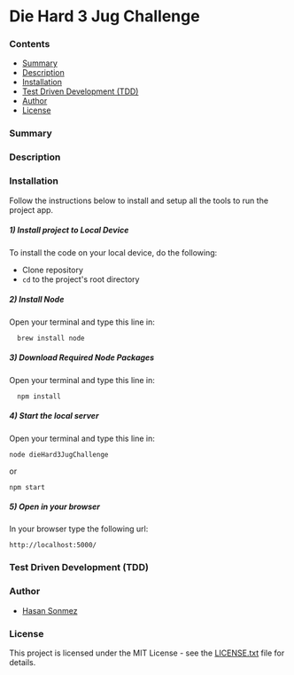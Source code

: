 # Die Hard 3 Jug Challenge

### Contents
- [Summary](#summary)
- [Description](#description)
- [Installation](#installation)
- [Test Driven Development (TDD)](#tdd)
- [Author](#author)
- [License](#license)

### <a name="summary">Summary</a>

### <a name="description">Description</a>

### <a name="installation">Installation</a>
Follow the instructions below to install and setup all the tools to run the project app.

##### 1) Install project to Local Device
To install the code on your local device, do the following:

* Clone repository
* `cd` to the project's root directory

##### 2) Install Node

Open your terminal and type this line in:
```
  brew install node
```

##### 3) Download Required Node Packages

Open your terminal and type this line in:
```
  npm install
```

##### 4) Start the local server
Open your terminal and type this line in:
```
node dieHard3JugChallenge
```
or
```
npm start
```
##### 5) Open in your browser
In your browser type the following url:
```
http://localhost:5000/
```

### <a name="tdd">Test Driven Development (TDD)</a>

### <a name="author">Author</a>
- [Hasan Sonmez](https://github.com/UltimateCoder00)

### <a name="license">License</a>

This project is licensed under the MIT License - see the [LICENSE.txt](LICENSE.txt) file for details.
